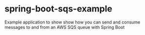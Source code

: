 # spring-boot-sqs-example
Example application to show show how you can send and consume messages to and from an AWS SQS queue with Spring Boot

